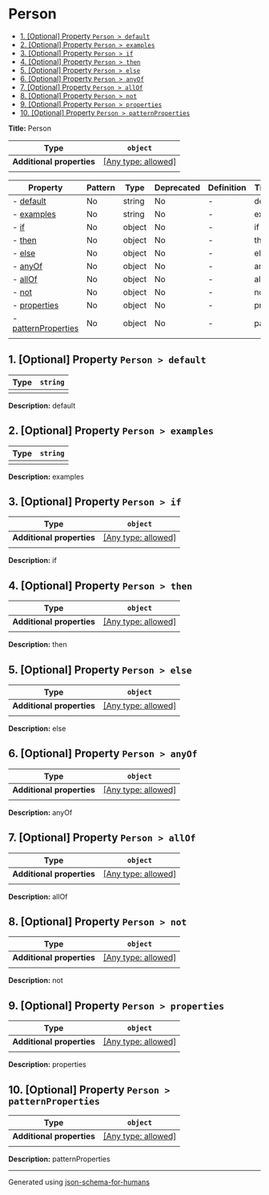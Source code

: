 # Person

- [1. [Optional] Property `Person > default`](#default)
- [2. [Optional] Property `Person > examples`](#examples)
- [3. [Optional] Property `Person > if`](#if)
- [4. [Optional] Property `Person > then`](#then)
- [5. [Optional] Property `Person > else`](#else)
- [6. [Optional] Property `Person > anyOf`](#anyOf)
- [7. [Optional] Property `Person > allOf`](#allOf)
- [8. [Optional] Property `Person > not`](#not)
- [9. [Optional] Property `Person > properties`](#properties)
- [10. [Optional] Property `Person > patternProperties`](#patternProperties)

**Title:** Person

| Type                      | `object`                                                                  |
| ------------------------- | ------------------------------------------------------------------------- |
| **Additional properties** | [[Any type: allowed]](# "Additional Properties of any type are allowed.") |
|                           |                                                                           |

| Property                                   | Pattern | Type   | Deprecated | Definition | Title/Description |
| ------------------------------------------ | ------- | ------ | ---------- | ---------- | ----------------- |
| - [default](#default )                     | No      | string | No         | -          | default           |
| - [examples](#examples )                   | No      | string | No         | -          | examples          |
| - [if](#if )                               | No      | object | No         | -          | if                |
| - [then](#then )                           | No      | object | No         | -          | then              |
| - [else](#else )                           | No      | object | No         | -          | else              |
| - [anyOf](#anyOf )                         | No      | object | No         | -          | anyOf             |
| - [allOf](#allOf )                         | No      | object | No         | -          | allOf             |
| - [not](#not )                             | No      | object | No         | -          | not               |
| - [properties](#properties )               | No      | object | No         | -          | properties        |
| - [patternProperties](#patternProperties ) | No      | object | No         | -          | patternProperties |
|                                            |         |        |            |            |                   |

## <a name="default"></a>1. [Optional] Property `Person > default`

| Type | `string` |
| ---- | -------- |
|      |          |

**Description:** default

## <a name="examples"></a>2. [Optional] Property `Person > examples`

| Type | `string` |
| ---- | -------- |
|      |          |

**Description:** examples

## <a name="if"></a>3. [Optional] Property `Person > if`

| Type                      | `object`                                                                  |
| ------------------------- | ------------------------------------------------------------------------- |
| **Additional properties** | [[Any type: allowed]](# "Additional Properties of any type are allowed.") |
|                           |                                                                           |

**Description:** if

## <a name="then"></a>4. [Optional] Property `Person > then`

| Type                      | `object`                                                                  |
| ------------------------- | ------------------------------------------------------------------------- |
| **Additional properties** | [[Any type: allowed]](# "Additional Properties of any type are allowed.") |
|                           |                                                                           |

**Description:** then

## <a name="else"></a>5. [Optional] Property `Person > else`

| Type                      | `object`                                                                  |
| ------------------------- | ------------------------------------------------------------------------- |
| **Additional properties** | [[Any type: allowed]](# "Additional Properties of any type are allowed.") |
|                           |                                                                           |

**Description:** else

## <a name="anyOf"></a>6. [Optional] Property `Person > anyOf`

| Type                      | `object`                                                                  |
| ------------------------- | ------------------------------------------------------------------------- |
| **Additional properties** | [[Any type: allowed]](# "Additional Properties of any type are allowed.") |
|                           |                                                                           |

**Description:** anyOf

## <a name="allOf"></a>7. [Optional] Property `Person > allOf`

| Type                      | `object`                                                                  |
| ------------------------- | ------------------------------------------------------------------------- |
| **Additional properties** | [[Any type: allowed]](# "Additional Properties of any type are allowed.") |
|                           |                                                                           |

**Description:** allOf

## <a name="not"></a>8. [Optional] Property `Person > not`

| Type                      | `object`                                                                  |
| ------------------------- | ------------------------------------------------------------------------- |
| **Additional properties** | [[Any type: allowed]](# "Additional Properties of any type are allowed.") |
|                           |                                                                           |

**Description:** not

## <a name="properties"></a>9. [Optional] Property `Person > properties`

| Type                      | `object`                                                                  |
| ------------------------- | ------------------------------------------------------------------------- |
| **Additional properties** | [[Any type: allowed]](# "Additional Properties of any type are allowed.") |
|                           |                                                                           |

**Description:** properties

## <a name="patternProperties"></a>10. [Optional] Property `Person > patternProperties`

| Type                      | `object`                                                                  |
| ------------------------- | ------------------------------------------------------------------------- |
| **Additional properties** | [[Any type: allowed]](# "Additional Properties of any type are allowed.") |
|                           |                                                                           |

**Description:** patternProperties

----------------------------------------------------------------------------------------------------------------------------
Generated using [json-schema-for-humans](https://github.com/coveooss/json-schema-for-humans)